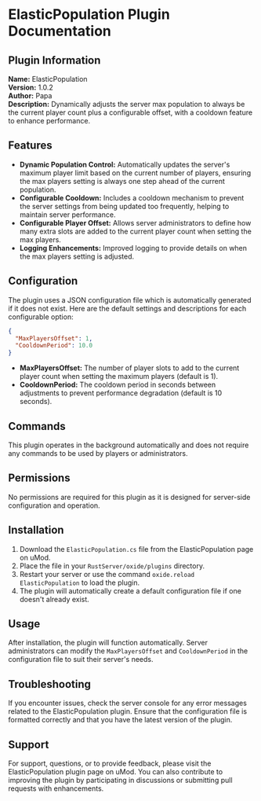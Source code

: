 # ElasticPopulation Plugin Documentation

## Plugin Information
**Name:** ElasticPopulation  
**Version:** 1.0.2  
**Author:** Papa  
**Description:** Dynamically adjusts the server max population to always be the current player count plus a configurable offset, with a cooldown feature to enhance performance.

## Features
- **Dynamic Population Control:** Automatically updates the server's maximum player limit based on the current number of players, ensuring the max players setting is always one step ahead of the current population.
- **Configurable Cooldown:** Includes a cooldown mechanism to prevent the server settings from being updated too frequently, helping to maintain server performance.
- **Configurable Player Offset:** Allows server administrators to define how many extra slots are added to the current player count when setting the max players.
- **Logging Enhancements:** Improved logging to provide details on when the max players setting is adjusted.

## Configuration
The plugin uses a JSON configuration file which is automatically generated if it does not exist. Here are the default settings and descriptions for each configurable option:

```json
{
  "MaxPlayersOffset": 1,
  "CooldownPeriod": 10.0
}
```
- **MaxPlayersOffset:** The number of player slots to add to the current player count when setting the maximum players (default is 1).
- **CooldownPeriod:** The cooldown period in seconds between adjustments to prevent performance degradation (default is 10 seconds).

## Commands
This plugin operates in the background automatically and does not require any commands to be used by players or administrators.

## Permissions
No permissions are required for this plugin as it is designed for server-side configuration and operation.

## Installation
1. Download the `ElasticPopulation.cs` file from the ElasticPopulation page on uMod.
2. Place the file in your `RustServer/oxide/plugins` directory.
3. Restart your server or use the command `oxide.reload ElasticPopulation` to load the plugin.
4. The plugin will automatically create a default configuration file if one doesn't already exist.

## Usage
After installation, the plugin will function automatically. Server administrators can modify the `MaxPlayersOffset` and `CooldownPeriod` in the configuration file to suit their server's needs.

## Troubleshooting
If you encounter issues, check the server console for any error messages related to the ElasticPopulation plugin. Ensure that the configuration file is formatted correctly and that you have the latest version of the plugin.

## Support
For support, questions, or to provide feedback, please visit the ElasticPopulation plugin page on uMod. You can also contribute to improving the plugin by participating in discussions or submitting pull requests with enhancements.